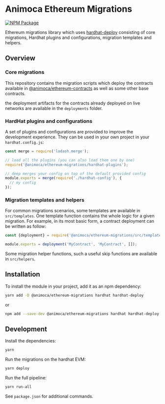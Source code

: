 # Animoca Ethereum Migrations

[![NPM Package](https://img.shields.io/npm/v/@animoca/ethereum-migrations.svg)](https://www.npmjs.org/package/@animoca/ethereum-migrations)

Ethereum migrations library which uses [hardhat-deploy](https://github.com/wighawag/hardhat-deploy) consisting of core migrations, Hardhat plugins and configurations, migration templates and helpers.

## Overview

### Core migrations

This repository contains the migration scripts which deploy the contracts available in [@animoca/ethereum-contracts](https://github.com/animoca/ethereum-contracts) as well as some other base contracts.

the deployment artifacts for the contracts already deployed on live networks are available in the `deployments` folder.

### HardHat plugins and configurations

A set of plugins and configurations are provided to improve the development experience. They can be used in your own project in your `hardhat.config.js`:

```javascript
const merge = require('lodash.merge');

// load all the plugins (you can also load them one by one)
require('@animoca/ethereum-migrations/hardhat-plugins');

// deep merges your config on top of the default provided config
module.exports = merge(require('./hardhat-config'), {
  // my config
});
```

### Migration templates and helpers

For common migrations scenarios, some templates are available in `src/templates`. One template function contains the whole logic for a given migration. For example, in its most basic form, a contract deployment can be written as follow:

```javascript
const {deployment} = require('@animoca/ethereum-migrations/src/templates/contracts');

module.exports = deployment('MyContract', 'MyContract', []);
```

Some migration helper functions, such a useful skip functions are available in `src/helpers`.

## Installation

To install the module in your project, add it as an npm dependency:

```bash
yarn add -D @animoca/ethereum-migrations hardhat hardhat-deploy
```

or

```bash
npm add --save-dev @animoca/ethereum-migrations hardhat hardhat-deploy
```

## Development

Install the dependencies:

```bash
yarn
```

Run the migrations on the hardhat EVM:

```bash
yarn deploy
```

Run the full pipeline:

```bash
yarn run-all
```

See `package.json` for additional commands.
